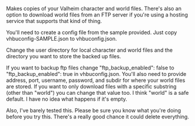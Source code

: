Makes copies of your Valheim character and world files. There's also an option to download world files from an FTP server if you're using a hosting service that supports that kind of thing.

You'll need to create a config file from the sample provided. Just copy vhbuconfig-SAMPLE.json to vhbuconfig.json.

Change the user directory for local character and world files and the directory you want to store the backed up files. 

If you want to backup ftp files change "ftp_backup_enabled": false to "ftp_backup_enabled": true in vhbuconfig.json. You'll also need to provide address, port, username, password, and subdir for where your world files are stored. If you want to only download files with a specific substring (other than "world") you can change that value too. I think "world" is a safe default. I have no idea what happens if it's empty.

Also, I've barely tested this. Please be sure you know what you're doing before you try this. There's a really good chance it could delete everything.
